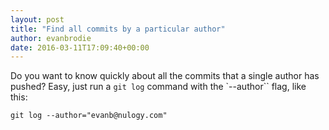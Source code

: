 ```yaml
---
layout: post
title: "Find all commits by a particular author"
author: evanbrodie
date: 2016-03-11T17:09:40+00:00
---
```


Do you want to know quickly about all the commits that a single author has pushed? Easy, just run a `git log` command with the `--author`` flag, like this:

```
git log --author="evanb@nulogy.com"
```
